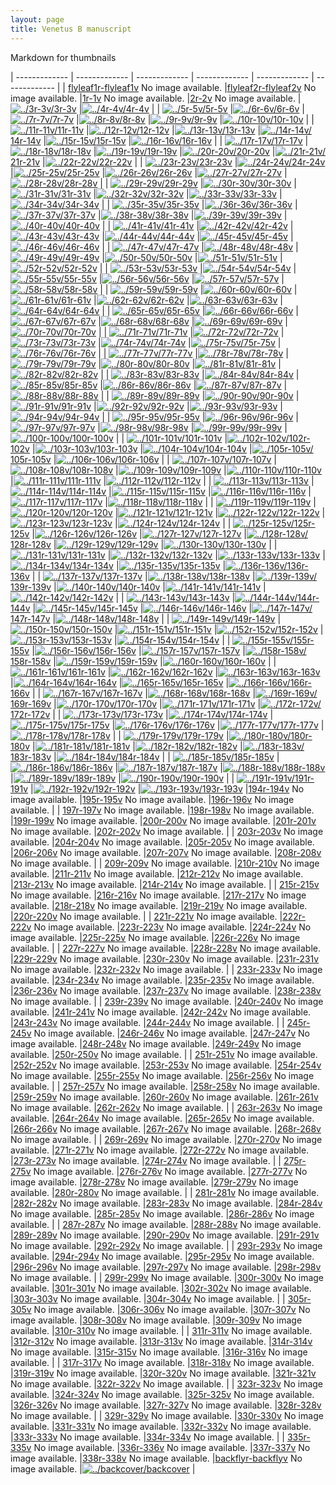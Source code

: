 ```yaml
---
layout: page
title: Venetus B manuscript
---
```


Markdown for thumbnails

| ------------- | ------------- | ------------- | ------------- | ------------- | -------------  |
| [flyleaf1r-flyleaf1v](../flyleaf1r-flyleaf1v/) No image available. |[flyleaf2r-flyleaf2v](../flyleaf2r-flyleaf2v/) No image available. |[1r-1v](../1r-1v/) No image available. |[2r-2v](../2r-2v/) No image available. |[![../3r-3v/](http://www.homermultitext.org/iipsrv?IIIF=/project/homer/pyramidal/deepzoom/hmt/vbbifolio/v1/vb_2v_3r.tif/full/100,/0/default.jpg)3r-3v](../3r-3v/) |[![../4r-4v/](http://www.homermultitext.org/iipsrv?IIIF=/project/homer/pyramidal/deepzoom/hmt/vbbifolio/v1/vb_3v_4r.tif/full/100,/0/default.jpg)4r-4v](../4r-4v/) |
| [![../5r-5v/](http://www.homermultitext.org/iipsrv?IIIF=/project/homer/pyramidal/deepzoom/hmt/vbbifolio/v1/vb_4v_5r.tif/full/100,/0/default.jpg)5r-5v](../5r-5v/) |[![../6r-6v/](http://www.homermultitext.org/iipsrv?IIIF=/project/homer/pyramidal/deepzoom/hmt/vbbifolio/v1/vb_5v_6r.tif/full/100,/0/default.jpg)6r-6v](../6r-6v/) |[![../7r-7v/](http://www.homermultitext.org/iipsrv?IIIF=/project/homer/pyramidal/deepzoom/hmt/vbbifolio/v1/vb_6v_7r.tif/full/100,/0/default.jpg)7r-7v](../7r-7v/) |[![../8r-8v/](http://www.homermultitext.org/iipsrv?IIIF=/project/homer/pyramidal/deepzoom/hmt/vbbifolio/v1/vb_7v_8r.tif/full/100,/0/default.jpg)8r-8v](../8r-8v/) |[![../9r-9v/](http://www.homermultitext.org/iipsrv?IIIF=/project/homer/pyramidal/deepzoom/hmt/vbbifolio/v1/vb_8v_9r.tif/full/100,/0/default.jpg)9r-9v](../9r-9v/) |[![../10r-10v/](http://www.homermultitext.org/iipsrv?IIIF=/project/homer/pyramidal/deepzoom/hmt/vbbifolio/v1/vb_9v_10r.tif/full/100,/0/default.jpg)10r-10v](../10r-10v/) |
| [![../11r-11v/](http://www.homermultitext.org/iipsrv?IIIF=/project/homer/pyramidal/deepzoom/hmt/vbbifolio/v1/vb_10v_11r.tif/full/100,/0/default.jpg)11r-11v](../11r-11v/) |[![../12r-12v/](http://www.homermultitext.org/iipsrv?IIIF=/project/homer/pyramidal/deepzoom/hmt/vbbifolio/v1/vb_11v_12r.tif/full/100,/0/default.jpg)12r-12v](../12r-12v/) |[![../13r-13v/](http://www.homermultitext.org/iipsrv?IIIF=/project/homer/pyramidal/deepzoom/hmt/vbbifolio/v1/vb_12v_13r.tif/full/100,/0/default.jpg)13r-13v](../13r-13v/) |[![../14r-14v/](http://www.homermultitext.org/iipsrv?IIIF=/project/homer/pyramidal/deepzoom/hmt/vbbifolio/v1/vb_13v_14r.tif/full/100,/0/default.jpg)14r-14v](../14r-14v/) |[![../15r-15v/](http://www.homermultitext.org/iipsrv?IIIF=/project/homer/pyramidal/deepzoom/hmt/vbbifolio/v1/vb_14v_15r.tif/full/100,/0/default.jpg)15r-15v](../15r-15v/) |[![../16r-16v/](http://www.homermultitext.org/iipsrv?IIIF=/project/homer/pyramidal/deepzoom/hmt/vbbifolio/v1/vb_15v_16r.tif/full/100,/0/default.jpg)16r-16v](../16r-16v/) |
| [![../17r-17v/](http://www.homermultitext.org/iipsrv?IIIF=/project/homer/pyramidal/deepzoom/hmt/vbbifolio/v1/vb_16v_17r.tif/full/100,/0/default.jpg)17r-17v](../17r-17v/) |[![../18r-18v/](http://www.homermultitext.org/iipsrv?IIIF=/project/homer/pyramidal/deepzoom/hmt/vbbifolio/v1/vb_17v_18r.tif/full/100,/0/default.jpg)18r-18v](../18r-18v/) |[![../19r-19v/](http://www.homermultitext.org/iipsrv?IIIF=/project/homer/pyramidal/deepzoom/hmt/vbbifolio/v1/vb_18v_19r.tif/full/100,/0/default.jpg)19r-19v](../19r-19v/) |[![../20r-20v/](http://www.homermultitext.org/iipsrv?IIIF=/project/homer/pyramidal/deepzoom/hmt/vbbifolio/v1/vb_19v_20r.tif/full/100,/0/default.jpg)20r-20v](../20r-20v/) |[![../21r-21v/](http://www.homermultitext.org/iipsrv?IIIF=/project/homer/pyramidal/deepzoom/hmt/vbbifolio/v1/vb_20v_21r.tif/full/100,/0/default.jpg)21r-21v](../21r-21v/) |[![../22r-22v/](http://www.homermultitext.org/iipsrv?IIIF=/project/homer/pyramidal/deepzoom/hmt/vbbifolio/v1/vb_21v_22r.tif/full/100,/0/default.jpg)22r-22v](../22r-22v/) |
| [![../23r-23v/](http://www.homermultitext.org/iipsrv?IIIF=/project/homer/pyramidal/deepzoom/hmt/vbbifolio/v1/vb_22v_23r.tif/full/100,/0/default.jpg)23r-23v](../23r-23v/) |[![../24r-24v/](http://www.homermultitext.org/iipsrv?IIIF=/project/homer/pyramidal/deepzoom/hmt/vbbifolio/v1/vb_23v_24r.tif/full/100,/0/default.jpg)24r-24v](../24r-24v/) |[![../25r-25v/](http://www.homermultitext.org/iipsrv?IIIF=/project/homer/pyramidal/deepzoom/hmt/vbbifolio/v1/vb_24v_25r.tif/full/100,/0/default.jpg)25r-25v](../25r-25v/) |[![../26r-26v/](http://www.homermultitext.org/iipsrv?IIIF=/project/homer/pyramidal/deepzoom/hmt/vbbifolio/v1/vb_25v_26r.tif/full/100,/0/default.jpg)26r-26v](../26r-26v/) |[![../27r-27v/](http://www.homermultitext.org/iipsrv?IIIF=/project/homer/pyramidal/deepzoom/hmt/vbbifolio/v1/vb_26v_27r.tif/full/100,/0/default.jpg)27r-27v](../27r-27v/) |[![../28r-28v/](http://www.homermultitext.org/iipsrv?IIIF=/project/homer/pyramidal/deepzoom/hmt/vbbifolio/v1/vb_27v_28r.tif/full/100,/0/default.jpg)28r-28v](../28r-28v/) |
| [![../29r-29v/](http://www.homermultitext.org/iipsrv?IIIF=/project/homer/pyramidal/deepzoom/hmt/vbbifolio/v1/vb_28v_29r.tif/full/100,/0/default.jpg)29r-29v](../29r-29v/) |[![../30r-30v/](http://www.homermultitext.org/iipsrv?IIIF=/project/homer/pyramidal/deepzoom/hmt/vbbifolio/v1/vb_29v_30r.tif/full/100,/0/default.jpg)30r-30v](../30r-30v/) |[![../31r-31v/](http://www.homermultitext.org/iipsrv?IIIF=/project/homer/pyramidal/deepzoom/hmt/vbbifolio/v1/vb_30v_31r.tif/full/100,/0/default.jpg)31r-31v](../31r-31v/) |[![../32r-32v/](http://www.homermultitext.org/iipsrv?IIIF=/project/homer/pyramidal/deepzoom/hmt/vbbifolio/v1/vb_31v_32r.tif/full/100,/0/default.jpg)32r-32v](../32r-32v/) |[![../33r-33v/](http://www.homermultitext.org/iipsrv?IIIF=/project/homer/pyramidal/deepzoom/hmt/vbbifolio/v1/vb_32v_33r.tif/full/100,/0/default.jpg)33r-33v](../33r-33v/) |[![../34r-34v/](http://www.homermultitext.org/iipsrv?IIIF=/project/homer/pyramidal/deepzoom/hmt/vbbifolio/v1/vb_33v_34r.tif/full/100,/0/default.jpg)34r-34v](../34r-34v/) |
| [![../35r-35v/](http://www.homermultitext.org/iipsrv?IIIF=/project/homer/pyramidal/deepzoom/hmt/vbbifolio/v1/vb_34v_35r.tif/full/100,/0/default.jpg)35r-35v](../35r-35v/) |[![../36r-36v/](http://www.homermultitext.org/iipsrv?IIIF=/project/homer/pyramidal/deepzoom/hmt/vbbifolio/v1/vb_35v_36r.tif/full/100,/0/default.jpg)36r-36v](../36r-36v/) |[![../37r-37v/](http://www.homermultitext.org/iipsrv?IIIF=/project/homer/pyramidal/deepzoom/hmt/vbbifolio/v1/vb_36v_37r.tif/full/100,/0/default.jpg)37r-37v](../37r-37v/) |[![../38r-38v/](http://www.homermultitext.org/iipsrv?IIIF=/project/homer/pyramidal/deepzoom/hmt/vbbifolio/v1/vb_37v_38r.tif/full/100,/0/default.jpg)38r-38v](../38r-38v/) |[![../39r-39v/](http://www.homermultitext.org/iipsrv?IIIF=/project/homer/pyramidal/deepzoom/hmt/vbbifolio/v1/vb_38v_39r.tif/full/100,/0/default.jpg)39r-39v](../39r-39v/) |[![../40r-40v/](http://www.homermultitext.org/iipsrv?IIIF=/project/homer/pyramidal/deepzoom/hmt/vbbifolio/v1/vb_39v_40r.tif/full/100,/0/default.jpg)40r-40v](../40r-40v/) |
| [![../41r-41v/](http://www.homermultitext.org/iipsrv?IIIF=/project/homer/pyramidal/deepzoom/hmt/vbbifolio/v1/vb_40v_41r.tif/full/100,/0/default.jpg)41r-41v](../41r-41v/) |[![../42r-42v/](http://www.homermultitext.org/iipsrv?IIIF=/project/homer/pyramidal/deepzoom/hmt/vbbifolio/v1/vb_41v_42r.tif/full/100,/0/default.jpg)42r-42v](../42r-42v/) |[![../43r-43v/](http://www.homermultitext.org/iipsrv?IIIF=/project/homer/pyramidal/deepzoom/hmt/vbbifolio/v1/vb_42v_43r.tif/full/100,/0/default.jpg)43r-43v](../43r-43v/) |[![../44r-44v/](http://www.homermultitext.org/iipsrv?IIIF=/project/homer/pyramidal/deepzoom/hmt/vbbifolio/v1/vb_43v_44r.tif/full/100,/0/default.jpg)44r-44v](../44r-44v/) |[![../45r-45v/](http://www.homermultitext.org/iipsrv?IIIF=/project/homer/pyramidal/deepzoom/hmt/vbbifolio/v1/vb_44v_45r.tif/full/100,/0/default.jpg)45r-45v](../45r-45v/) |[![../46r-46v/](http://www.homermultitext.org/iipsrv?IIIF=/project/homer/pyramidal/deepzoom/hmt/vbbifolio/v1/vb_45v_46r.tif/full/100,/0/default.jpg)46r-46v](../46r-46v/) |
| [![../47r-47v/](http://www.homermultitext.org/iipsrv?IIIF=/project/homer/pyramidal/deepzoom/hmt/vbbifolio/v1/vb_46v_47r.tif/full/100,/0/default.jpg)47r-47v](../47r-47v/) |[![../48r-48v/](http://www.homermultitext.org/iipsrv?IIIF=/project/homer/pyramidal/deepzoom/hmt/vbbifolio/v1/vb_47v_48r.tif/full/100,/0/default.jpg)48r-48v](../48r-48v/) |[![../49r-49v/](http://www.homermultitext.org/iipsrv?IIIF=/project/homer/pyramidal/deepzoom/hmt/vbbifolio/v1/vb_48v_49r.tif/full/100,/0/default.jpg)49r-49v](../49r-49v/) |[![../50r-50v/](http://www.homermultitext.org/iipsrv?IIIF=/project/homer/pyramidal/deepzoom/hmt/vbbifolio/v1/vb_49v_50r.tif/full/100,/0/default.jpg)50r-50v](../50r-50v/) |[![../51r-51v/](http://www.homermultitext.org/iipsrv?IIIF=/project/homer/pyramidal/deepzoom/hmt/vbbifolio/v1/vb_50v_51r.tif/full/100,/0/default.jpg)51r-51v](../51r-51v/) |[![../52r-52v/](http://www.homermultitext.org/iipsrv?IIIF=/project/homer/pyramidal/deepzoom/hmt/vbbifolio/v1/vb_51v_52r.tif/full/100,/0/default.jpg)52r-52v](../52r-52v/) |
| [![../53r-53v/](http://www.homermultitext.org/iipsrv?IIIF=/project/homer/pyramidal/deepzoom/hmt/vbbifolio/v1/vb_52v_53r.tif/full/100,/0/default.jpg)53r-53v](../53r-53v/) |[![../54r-54v/](http://www.homermultitext.org/iipsrv?IIIF=/project/homer/pyramidal/deepzoom/hmt/vbbifolio/v1/vb_53v_54r.tif/full/100,/0/default.jpg)54r-54v](../54r-54v/) |[![../55r-55v/](http://www.homermultitext.org/iipsrv?IIIF=/project/homer/pyramidal/deepzoom/hmt/vbbifolio/v1/vb_54v_55r.tif/full/100,/0/default.jpg)55r-55v](../55r-55v/) |[![../56r-56v/](http://www.homermultitext.org/iipsrv?IIIF=/project/homer/pyramidal/deepzoom/hmt/vbbifolio/v1/vb_55v_56r.tif/full/100,/0/default.jpg)56r-56v](../56r-56v/) |[![../57r-57v/](http://www.homermultitext.org/iipsrv?IIIF=/project/homer/pyramidal/deepzoom/hmt/vbbifolio/v1/vb_56v_57r.tif/full/100,/0/default.jpg)57r-57v](../57r-57v/) |[![../58r-58v/](http://www.homermultitext.org/iipsrv?IIIF=/project/homer/pyramidal/deepzoom/hmt/vbbifolio/v1/vb_57v_58r.tif/full/100,/0/default.jpg)58r-58v](../58r-58v/) |
| [![../59r-59v/](http://www.homermultitext.org/iipsrv?IIIF=/project/homer/pyramidal/deepzoom/hmt/vbbifolio/v1/vb_58v_59r.tif/full/100,/0/default.jpg)59r-59v](../59r-59v/) |[![../60r-60v/](http://www.homermultitext.org/iipsrv?IIIF=/project/homer/pyramidal/deepzoom/hmt/vbbifolio/v1/vb_59v_60r.tif/full/100,/0/default.jpg)60r-60v](../60r-60v/) |[![../61r-61v/](http://www.homermultitext.org/iipsrv?IIIF=/project/homer/pyramidal/deepzoom/hmt/vbbifolio/v1/vb_60v_61r.tif/full/100,/0/default.jpg)61r-61v](../61r-61v/) |[![../62r-62v/](http://www.homermultitext.org/iipsrv?IIIF=/project/homer/pyramidal/deepzoom/hmt/vbbifolio/v1/vb_61v_62r.tif/full/100,/0/default.jpg)62r-62v](../62r-62v/) |[![../63r-63v/](http://www.homermultitext.org/iipsrv?IIIF=/project/homer/pyramidal/deepzoom/hmt/vbbifolio/v1/vb_62v_63r.tif/full/100,/0/default.jpg)63r-63v](../63r-63v/) |[![../64r-64v/](http://www.homermultitext.org/iipsrv?IIIF=/project/homer/pyramidal/deepzoom/hmt/vbbifolio/v1/vb_63v_64r.tif/full/100,/0/default.jpg)64r-64v](../64r-64v/) |
| [![../65r-65v/](http://www.homermultitext.org/iipsrv?IIIF=/project/homer/pyramidal/deepzoom/hmt/vbbifolio/v1/vb_64v_65r.tif/full/100,/0/default.jpg)65r-65v](../65r-65v/) |[![../66r-66v/](http://www.homermultitext.org/iipsrv?IIIF=/project/homer/pyramidal/deepzoom/hmt/vbbifolio/v1/vb_65v_66r.tif/full/100,/0/default.jpg)66r-66v](../66r-66v/) |[![../67r-67v/](http://www.homermultitext.org/iipsrv?IIIF=/project/homer/pyramidal/deepzoom/hmt/vbbifolio/v1/vb_66v_67r.tif/full/100,/0/default.jpg)67r-67v](../67r-67v/) |[![../68r-68v/](http://www.homermultitext.org/iipsrv?IIIF=/project/homer/pyramidal/deepzoom/hmt/vbbifolio/v1/vb_67v_68r.tif/full/100,/0/default.jpg)68r-68v](../68r-68v/) |[![../69r-69v/](http://www.homermultitext.org/iipsrv?IIIF=/project/homer/pyramidal/deepzoom/hmt/vbbifolio/v1/vb_68v_69r.tif/full/100,/0/default.jpg)69r-69v](../69r-69v/) |[![../70r-70v/](http://www.homermultitext.org/iipsrv?IIIF=/project/homer/pyramidal/deepzoom/hmt/vbbifolio/v1/vb_69v_70r.tif/full/100,/0/default.jpg)70r-70v](../70r-70v/) |
| [![../71r-71v/](http://www.homermultitext.org/iipsrv?IIIF=/project/homer/pyramidal/deepzoom/hmt/vbbifolio/v1/vb_70v_71r.tif/full/100,/0/default.jpg)71r-71v](../71r-71v/) |[![../72r-72v/](http://www.homermultitext.org/iipsrv?IIIF=/project/homer/pyramidal/deepzoom/hmt/vbbifolio/v1/vb_71v_72r.tif/full/100,/0/default.jpg)72r-72v](../72r-72v/) |[![../73r-73v/](http://www.homermultitext.org/iipsrv?IIIF=/project/homer/pyramidal/deepzoom/hmt/vbbifolio/v1/vb_72v_73r.tif/full/100,/0/default.jpg)73r-73v](../73r-73v/) |[![../74r-74v/](http://www.homermultitext.org/iipsrv?IIIF=/project/homer/pyramidal/deepzoom/hmt/vbbifolio/v1/vb_73v_74r.tif/full/100,/0/default.jpg)74r-74v](../74r-74v/) |[![../75r-75v/](http://www.homermultitext.org/iipsrv?IIIF=/project/homer/pyramidal/deepzoom/hmt/vbbifolio/v1/vb_74v_75r.tif/full/100,/0/default.jpg)75r-75v](../75r-75v/) |[![../76r-76v/](http://www.homermultitext.org/iipsrv?IIIF=/project/homer/pyramidal/deepzoom/hmt/vbbifolio/v1/vb_75v_76r.tif/full/100,/0/default.jpg)76r-76v](../76r-76v/) |
| [![../77r-77v/](http://www.homermultitext.org/iipsrv?IIIF=/project/homer/pyramidal/deepzoom/hmt/vbbifolio/v1/vb_76v_77r.tif/full/100,/0/default.jpg)77r-77v](../77r-77v/) |[![../78r-78v/](http://www.homermultitext.org/iipsrv?IIIF=/project/homer/pyramidal/deepzoom/hmt/vbbifolio/v1/vb_77v_78r.tif/full/100,/0/default.jpg)78r-78v](../78r-78v/) |[![../79r-79v/](http://www.homermultitext.org/iipsrv?IIIF=/project/homer/pyramidal/deepzoom/hmt/vbbifolio/v1/vb_78v_79r.tif/full/100,/0/default.jpg)79r-79v](../79r-79v/) |[![../80r-80v/](http://www.homermultitext.org/iipsrv?IIIF=/project/homer/pyramidal/deepzoom/hmt/vbbifolio/v1/vb_79v_80r.tif/full/100,/0/default.jpg)80r-80v](../80r-80v/) |[![../81r-81v/](http://www.homermultitext.org/iipsrv?IIIF=/project/homer/pyramidal/deepzoom/hmt/vbbifolio/v1/vb_80v_81r.tif/full/100,/0/default.jpg)81r-81v](../81r-81v/) |[![../82r-82v/](http://www.homermultitext.org/iipsrv?IIIF=/project/homer/pyramidal/deepzoom/hmt/vbbifolio/v1/vb_81v_82r.tif/full/100,/0/default.jpg)82r-82v](../82r-82v/) |
| [![../83r-83v/](http://www.homermultitext.org/iipsrv?IIIF=/project/homer/pyramidal/deepzoom/hmt/vbbifolio/v1/vb_82v_83r.tif/full/100,/0/default.jpg)83r-83v](../83r-83v/) |[![../84r-84v/](http://www.homermultitext.org/iipsrv?IIIF=/project/homer/pyramidal/deepzoom/hmt/vbbifolio/v1/vb_83v_84r.tif/full/100,/0/default.jpg)84r-84v](../84r-84v/) |[![../85r-85v/](http://www.homermultitext.org/iipsrv?IIIF=/project/homer/pyramidal/deepzoom/hmt/vbbifolio/v1/vb_84v_85r.tif/full/100,/0/default.jpg)85r-85v](../85r-85v/) |[![../86r-86v/](http://www.homermultitext.org/iipsrv?IIIF=/project/homer/pyramidal/deepzoom/hmt/vbbifolio/v1/vb_85v_86r.tif/full/100,/0/default.jpg)86r-86v](../86r-86v/) |[![../87r-87v/](http://www.homermultitext.org/iipsrv?IIIF=/project/homer/pyramidal/deepzoom/hmt/vbbifolio/v1/vb_86v_87r.tif/full/100,/0/default.jpg)87r-87v](../87r-87v/) |[![../88r-88v/](http://www.homermultitext.org/iipsrv?IIIF=/project/homer/pyramidal/deepzoom/hmt/vbbifolio/v1/vb_87v_88r.tif/full/100,/0/default.jpg)88r-88v](../88r-88v/) |
| [![../89r-89v/](http://www.homermultitext.org/iipsrv?IIIF=/project/homer/pyramidal/deepzoom/hmt/vbbifolio/v1/vb_88v_89r.tif/full/100,/0/default.jpg)89r-89v](../89r-89v/) |[![../90r-90v/](http://www.homermultitext.org/iipsrv?IIIF=/project/homer/pyramidal/deepzoom/hmt/vbbifolio/v1/vb_89v_90r.tif/full/100,/0/default.jpg)90r-90v](../90r-90v/) |[![../91r-91v/](http://www.homermultitext.org/iipsrv?IIIF=/project/homer/pyramidal/deepzoom/hmt/vbbifolio/v1/vb_90v_91r.tif/full/100,/0/default.jpg)91r-91v](../91r-91v/) |[![../92r-92v/](http://www.homermultitext.org/iipsrv?IIIF=/project/homer/pyramidal/deepzoom/hmt/vbbifolio/v1/vb_91v_92r.tif/full/100,/0/default.jpg)92r-92v](../92r-92v/) |[![../93r-93v/](http://www.homermultitext.org/iipsrv?IIIF=/project/homer/pyramidal/deepzoom/hmt/vbbifolio/v1/vb_92v_93r.tif/full/100,/0/default.jpg)93r-93v](../93r-93v/) |[![../94r-94v/](http://www.homermultitext.org/iipsrv?IIIF=/project/homer/pyramidal/deepzoom/hmt/vbbifolio/v1/vb_93v_94r.tif/full/100,/0/default.jpg)94r-94v](../94r-94v/) |
| [![../95r-95v/](http://www.homermultitext.org/iipsrv?IIIF=/project/homer/pyramidal/deepzoom/hmt/vbbifolio/v1/vb_94v_95r.tif/full/100,/0/default.jpg)95r-95v](../95r-95v/) |[![../96r-96v/](http://www.homermultitext.org/iipsrv?IIIF=/project/homer/pyramidal/deepzoom/hmt/vbbifolio/v1/vb_95v_96r.tif/full/100,/0/default.jpg)96r-96v](../96r-96v/) |[![../97r-97v/](http://www.homermultitext.org/iipsrv?IIIF=/project/homer/pyramidal/deepzoom/hmt/vbbifolio/v1/vb_96v_97r.tif/full/100,/0/default.jpg)97r-97v](../97r-97v/) |[![../98r-98v/](http://www.homermultitext.org/iipsrv?IIIF=/project/homer/pyramidal/deepzoom/hmt/vbbifolio/v1/vb_97v_98r.tif/full/100,/0/default.jpg)98r-98v](../98r-98v/) |[![../99r-99v/](http://www.homermultitext.org/iipsrv?IIIF=/project/homer/pyramidal/deepzoom/hmt/vbbifolio/v1/vb_98v_99r.tif/full/100,/0/default.jpg)99r-99v](../99r-99v/) |[![../100r-100v/](http://www.homermultitext.org/iipsrv?IIIF=/project/homer/pyramidal/deepzoom/hmt/vbbifolio/v1/vb_99v_100r.tif/full/100,/0/default.jpg)100r-100v](../100r-100v/) |
| [![../101r-101v/](http://www.homermultitext.org/iipsrv?IIIF=/project/homer/pyramidal/deepzoom/hmt/vbbifolio/v1/vb_100v_101r.tif/full/100,/0/default.jpg)101r-101v](../101r-101v/) |[![../102r-102v/](http://www.homermultitext.org/iipsrv?IIIF=/project/homer/pyramidal/deepzoom/hmt/vbbifolio/v1/vb_101v_102r.tif/full/100,/0/default.jpg)102r-102v](../102r-102v/) |[![../103r-103v/](http://www.homermultitext.org/iipsrv?IIIF=/project/homer/pyramidal/deepzoom/hmt/vbbifolio/v1/vb_102v_103r.tif/full/100,/0/default.jpg)103r-103v](../103r-103v/) |[![../104r-104v/](http://www.homermultitext.org/iipsrv?IIIF=/project/homer/pyramidal/deepzoom/hmt/vbbifolio/v1/vb_103v_104r.tif/full/100,/0/default.jpg)104r-104v](../104r-104v/) |[![../105r-105v/](http://www.homermultitext.org/iipsrv?IIIF=/project/homer/pyramidal/deepzoom/hmt/vbbifolio/v1/vb_104v_105r.tif/full/100,/0/default.jpg)105r-105v](../105r-105v/) |[![../106r-106v/](http://www.homermultitext.org/iipsrv?IIIF=/project/homer/pyramidal/deepzoom/hmt/vbbifolio/v1/vb_105v_106r.tif/full/100,/0/default.jpg)106r-106v](../106r-106v/) |
| [![../107r-107v/](http://www.homermultitext.org/iipsrv?IIIF=/project/homer/pyramidal/deepzoom/hmt/vbbifolio/v1/vb_106v_107r.tif/full/100,/0/default.jpg)107r-107v](../107r-107v/) |[![../108r-108v/](http://www.homermultitext.org/iipsrv?IIIF=/project/homer/pyramidal/deepzoom/hmt/vbbifolio/v1/vb_107v_108r.tif/full/100,/0/default.jpg)108r-108v](../108r-108v/) |[![../109r-109v/](http://www.homermultitext.org/iipsrv?IIIF=/project/homer/pyramidal/deepzoom/hmt/vbbifolio/v1/vb_108v_109r.tif/full/100,/0/default.jpg)109r-109v](../109r-109v/) |[![../110r-110v/](http://www.homermultitext.org/iipsrv?IIIF=/project/homer/pyramidal/deepzoom/hmt/vbbifolio/v1/vb_109v_110r.tif/full/100,/0/default.jpg)110r-110v](../110r-110v/) |[![../111r-111v/](http://www.homermultitext.org/iipsrv?IIIF=/project/homer/pyramidal/deepzoom/hmt/vbbifolio/v1/vb_110v_111r.tif/full/100,/0/default.jpg)111r-111v](../111r-111v/) |[![../112r-112v/](http://www.homermultitext.org/iipsrv?IIIF=/project/homer/pyramidal/deepzoom/hmt/vbbifolio/v1/vb_111v_112r.tif/full/100,/0/default.jpg)112r-112v](../112r-112v/) |
| [![../113r-113v/](http://www.homermultitext.org/iipsrv?IIIF=/project/homer/pyramidal/deepzoom/hmt/vbbifolio/v1/vb_112v_113r.tif/full/100,/0/default.jpg)113r-113v](../113r-113v/) |[![../114r-114v/](http://www.homermultitext.org/iipsrv?IIIF=/project/homer/pyramidal/deepzoom/hmt/vbbifolio/v1/vb_113v_114r.tif/full/100,/0/default.jpg)114r-114v](../114r-114v/) |[![../115r-115v/](http://www.homermultitext.org/iipsrv?IIIF=/project/homer/pyramidal/deepzoom/hmt/vbbifolio/v1/vb_114v_115r.tif/full/100,/0/default.jpg)115r-115v](../115r-115v/) |[![../116r-116v/](http://www.homermultitext.org/iipsrv?IIIF=/project/homer/pyramidal/deepzoom/hmt/vbbifolio/v1/vb_115v_116r.tif/full/100,/0/default.jpg)116r-116v](../116r-116v/) |[![../117r-117v/](http://www.homermultitext.org/iipsrv?IIIF=/project/homer/pyramidal/deepzoom/hmt/vbbifolio/v1/vb_116v_117r.tif/full/100,/0/default.jpg)117r-117v](../117r-117v/) |[![../118r-118v/](http://www.homermultitext.org/iipsrv?IIIF=/project/homer/pyramidal/deepzoom/hmt/vbbifolio/v1/vb_117v_118r.tif/full/100,/0/default.jpg)118r-118v](../118r-118v/) |
| [![../119r-119v/](http://www.homermultitext.org/iipsrv?IIIF=/project/homer/pyramidal/deepzoom/hmt/vbbifolio/v1/vb_118v_119r.tif/full/100,/0/default.jpg)119r-119v](../119r-119v/) |[![../120r-120v/](http://www.homermultitext.org/iipsrv?IIIF=/project/homer/pyramidal/deepzoom/hmt/vbbifolio/v1/vb_119v_120r.tif/full/100,/0/default.jpg)120r-120v](../120r-120v/) |[![../121r-121v/](http://www.homermultitext.org/iipsrv?IIIF=/project/homer/pyramidal/deepzoom/hmt/vbbifolio/v1/vb_120v_121r.tif/full/100,/0/default.jpg)121r-121v](../121r-121v/) |[![../122r-122v/](http://www.homermultitext.org/iipsrv?IIIF=/project/homer/pyramidal/deepzoom/hmt/vbbifolio/v1/vb_121v_122r.tif/full/100,/0/default.jpg)122r-122v](../122r-122v/) |[![../123r-123v/](http://www.homermultitext.org/iipsrv?IIIF=/project/homer/pyramidal/deepzoom/hmt/vbbifolio/v1/vb_122v_123r.tif/full/100,/0/default.jpg)123r-123v](../123r-123v/) |[![../124r-124v/](http://www.homermultitext.org/iipsrv?IIIF=/project/homer/pyramidal/deepzoom/hmt/vbbifolio/v1/vb_123v_124r.tif/full/100,/0/default.jpg)124r-124v](../124r-124v/) |
| [![../125r-125v/](http://www.homermultitext.org/iipsrv?IIIF=/project/homer/pyramidal/deepzoom/hmt/vbbifolio/v1/vb_124v_125r.tif/full/100,/0/default.jpg)125r-125v](../125r-125v/) |[![../126r-126v/](http://www.homermultitext.org/iipsrv?IIIF=/project/homer/pyramidal/deepzoom/hmt/vbbifolio/v1/vb_125v_126r.tif/full/100,/0/default.jpg)126r-126v](../126r-126v/) |[![../127r-127v/](http://www.homermultitext.org/iipsrv?IIIF=/project/homer/pyramidal/deepzoom/hmt/vbbifolio/v1/vb_126v_127r.tif/full/100,/0/default.jpg)127r-127v](../127r-127v/) |[![../128r-128v/](http://www.homermultitext.org/iipsrv?IIIF=/project/homer/pyramidal/deepzoom/hmt/vbbifolio/v1/vb_127v_128r.tif/full/100,/0/default.jpg)128r-128v](../128r-128v/) |[![../129r-129v/](http://www.homermultitext.org/iipsrv?IIIF=/project/homer/pyramidal/deepzoom/hmt/vbbifolio/v1/vb_128v_129r.tif/full/100,/0/default.jpg)129r-129v](../129r-129v/) |[![../130r-130v/](http://www.homermultitext.org/iipsrv?IIIF=/project/homer/pyramidal/deepzoom/hmt/vbbifolio/v1/vb_129v_130r.tif/full/100,/0/default.jpg)130r-130v](../130r-130v/) |
| [![../131r-131v/](http://www.homermultitext.org/iipsrv?IIIF=/project/homer/pyramidal/deepzoom/hmt/vbbifolio/v1/vb_130v_131r.tif/full/100,/0/default.jpg)131r-131v](../131r-131v/) |[![../132r-132v/](http://www.homermultitext.org/iipsrv?IIIF=/project/homer/pyramidal/deepzoom/hmt/vbbifolio/v1/vb_131v_132r.tif/full/100,/0/default.jpg)132r-132v](../132r-132v/) |[![../133r-133v/](http://www.homermultitext.org/iipsrv?IIIF=/project/homer/pyramidal/deepzoom/hmt/vbbifolio/v1/vb_132v_133r.tif/full/100,/0/default.jpg)133r-133v](../133r-133v/) |[![../134r-134v/](http://www.homermultitext.org/iipsrv?IIIF=/project/homer/pyramidal/deepzoom/hmt/vbbifolio/v1/vb_133v_134r.tif/full/100,/0/default.jpg)134r-134v](../134r-134v/) |[![../135r-135v/](http://www.homermultitext.org/iipsrv?IIIF=/project/homer/pyramidal/deepzoom/hmt/vbbifolio/v1/vb_134v_135r.tif/full/100,/0/default.jpg)135r-135v](../135r-135v/) |[![../136r-136v/](http://www.homermultitext.org/iipsrv?IIIF=/project/homer/pyramidal/deepzoom/hmt/vbbifolio/v1/vb_135v_136r.tif/full/100,/0/default.jpg)136r-136v](../136r-136v/) |
| [![../137r-137v/](http://www.homermultitext.org/iipsrv?IIIF=/project/homer/pyramidal/deepzoom/hmt/vbbifolio/v1/vb_136v_137r.tif/full/100,/0/default.jpg)137r-137v](../137r-137v/) |[![../138r-138v/](http://www.homermultitext.org/iipsrv?IIIF=/project/homer/pyramidal/deepzoom/hmt/vbbifolio/v1/vb_137v_138r.tif/full/100,/0/default.jpg)138r-138v](../138r-138v/) |[![../139r-139v/](http://www.homermultitext.org/iipsrv?IIIF=/project/homer/pyramidal/deepzoom/hmt/vbbifolio/v1/vb_138v_139r.tif/full/100,/0/default.jpg)139r-139v](../139r-139v/) |[![../140r-140v/](http://www.homermultitext.org/iipsrv?IIIF=/project/homer/pyramidal/deepzoom/hmt/vbbifolio/v1/vb_139v_140r.tif/full/100,/0/default.jpg)140r-140v](../140r-140v/) |[![../141r-141v/](http://www.homermultitext.org/iipsrv?IIIF=/project/homer/pyramidal/deepzoom/hmt/vbbifolio/v1/vb_140v_141r.tif/full/100,/0/default.jpg)141r-141v](../141r-141v/) |[![../142r-142v/](http://www.homermultitext.org/iipsrv?IIIF=/project/homer/pyramidal/deepzoom/hmt/vbbifolio/v1/vb_141v_142r.tif/full/100,/0/default.jpg)142r-142v](../142r-142v/) |
| [![../143r-143v/](http://www.homermultitext.org/iipsrv?IIIF=/project/homer/pyramidal/deepzoom/hmt/vbbifolio/v1/vb_142v_143r.tif/full/100,/0/default.jpg)143r-143v](../143r-143v/) |[![../144r-144v/](http://www.homermultitext.org/iipsrv?IIIF=/project/homer/pyramidal/deepzoom/hmt/vbbifolio/v1/vb_143v_144r.tif/full/100,/0/default.jpg)144r-144v](../144r-144v/) |[![../145r-145v/](http://www.homermultitext.org/iipsrv?IIIF=/project/homer/pyramidal/deepzoom/hmt/vbbifolio/v1/vb_144v_145r.tif/full/100,/0/default.jpg)145r-145v](../145r-145v/) |[![../146r-146v/](http://www.homermultitext.org/iipsrv?IIIF=/project/homer/pyramidal/deepzoom/hmt/vbbifolio/v1/vb_145v_146r.tif/full/100,/0/default.jpg)146r-146v](../146r-146v/) |[![../147r-147v/](http://www.homermultitext.org/iipsrv?IIIF=/project/homer/pyramidal/deepzoom/hmt/vbbifolio/v1/vb_146v_147r.tif/full/100,/0/default.jpg)147r-147v](../147r-147v/) |[![../148r-148v/](http://www.homermultitext.org/iipsrv?IIIF=/project/homer/pyramidal/deepzoom/hmt/vbbifolio/v1/vb_147v_148r.tif/full/100,/0/default.jpg)148r-148v](../148r-148v/) |
| [![../149r-149v/](http://www.homermultitext.org/iipsrv?IIIF=/project/homer/pyramidal/deepzoom/hmt/vbbifolio/v1/vb_148v_149r.tif/full/100,/0/default.jpg)149r-149v](../149r-149v/) |[![../150r-150v/](http://www.homermultitext.org/iipsrv?IIIF=/project/homer/pyramidal/deepzoom/hmt/vbbifolio/v1/vb_149v_150r.tif/full/100,/0/default.jpg)150r-150v](../150r-150v/) |[![../151r-151v/](http://www.homermultitext.org/iipsrv?IIIF=/project/homer/pyramidal/deepzoom/hmt/vbbifolio/v1/vb_150v_151r.tif/full/100,/0/default.jpg)151r-151v](../151r-151v/) |[![../152r-152v/](http://www.homermultitext.org/iipsrv?IIIF=/project/homer/pyramidal/deepzoom/hmt/vbbifolio/v1/vb_151v_152r.tif/full/100,/0/default.jpg)152r-152v](../152r-152v/) |[![../153r-153v/](http://www.homermultitext.org/iipsrv?IIIF=/project/homer/pyramidal/deepzoom/hmt/vbbifolio/v1/vb_152v_153r.tif/full/100,/0/default.jpg)153r-153v](../153r-153v/) |[![../154r-154v/](http://www.homermultitext.org/iipsrv?IIIF=/project/homer/pyramidal/deepzoom/hmt/vbbifolio/v1/vb_153v_154r.tif/full/100,/0/default.jpg)154r-154v](../154r-154v/) |
| [![../155r-155v/](http://www.homermultitext.org/iipsrv?IIIF=/project/homer/pyramidal/deepzoom/hmt/vbbifolio/v1/vb_154v_155r.tif/full/100,/0/default.jpg)155r-155v](../155r-155v/) |[![../156r-156v/](http://www.homermultitext.org/iipsrv?IIIF=/project/homer/pyramidal/deepzoom/hmt/vbbifolio/v1/vb_155v_156r.tif/full/100,/0/default.jpg)156r-156v](../156r-156v/) |[![../157r-157v/](http://www.homermultitext.org/iipsrv?IIIF=/project/homer/pyramidal/deepzoom/hmt/vbbifolio/v1/vb_156v_157r.tif/full/100,/0/default.jpg)157r-157v](../157r-157v/) |[![../158r-158v/](http://www.homermultitext.org/iipsrv?IIIF=/project/homer/pyramidal/deepzoom/hmt/vbbifolio/v1/vb_157v_158r.tif/full/100,/0/default.jpg)158r-158v](../158r-158v/) |[![../159r-159v/](http://www.homermultitext.org/iipsrv?IIIF=/project/homer/pyramidal/deepzoom/hmt/vbbifolio/v1/vb_158v_159r.tif/full/100,/0/default.jpg)159r-159v](../159r-159v/) |[![../160r-160v/](http://www.homermultitext.org/iipsrv?IIIF=/project/homer/pyramidal/deepzoom/hmt/vbbifolio/v1/vb_159v_160r.tif/full/100,/0/default.jpg)160r-160v](../160r-160v/) |
| [![../161r-161v/](http://www.homermultitext.org/iipsrv?IIIF=/project/homer/pyramidal/deepzoom/hmt/vbbifolio/v1/vb_160v_161r.tif/full/100,/0/default.jpg)161r-161v](../161r-161v/) |[![../162r-162v/](http://www.homermultitext.org/iipsrv?IIIF=/project/homer/pyramidal/deepzoom/hmt/vbbifolio/v1/vb_161v_162r.tif/full/100,/0/default.jpg)162r-162v](../162r-162v/) |[![../163r-163v/](http://www.homermultitext.org/iipsrv?IIIF=/project/homer/pyramidal/deepzoom/hmt/vbbifolio/v1/vb_162v_163r.tif/full/100,/0/default.jpg)163r-163v](../163r-163v/) |[![../164r-164v/](http://www.homermultitext.org/iipsrv?IIIF=/project/homer/pyramidal/deepzoom/hmt/vbbifolio/v1/vb_163v_164r.tif/full/100,/0/default.jpg)164r-164v](../164r-164v/) |[![../165r-165v/](http://www.homermultitext.org/iipsrv?IIIF=/project/homer/pyramidal/deepzoom/hmt/vbbifolio/v1/vb_164v_165r.tif/full/100,/0/default.jpg)165r-165v](../165r-165v/) |[![../166r-166v/](http://www.homermultitext.org/iipsrv?IIIF=/project/homer/pyramidal/deepzoom/hmt/vbbifolio/v1/vb_165v_166r.tif/full/100,/0/default.jpg)166r-166v](../166r-166v/) |
| [![../167r-167v/](http://www.homermultitext.org/iipsrv?IIIF=/project/homer/pyramidal/deepzoom/hmt/vbbifolio/v1/vb_166v_167r.tif/full/100,/0/default.jpg)167r-167v](../167r-167v/) |[![../168r-168v/](http://www.homermultitext.org/iipsrv?IIIF=/project/homer/pyramidal/deepzoom/hmt/vbbifolio/v1/vb_167v_168r.tif/full/100,/0/default.jpg)168r-168v](../168r-168v/) |[![../169r-169v/](http://www.homermultitext.org/iipsrv?IIIF=/project/homer/pyramidal/deepzoom/hmt/vbbifolio/v1/vb_168v_169r.tif/full/100,/0/default.jpg)169r-169v](../169r-169v/) |[![../170r-170v/](http://www.homermultitext.org/iipsrv?IIIF=/project/homer/pyramidal/deepzoom/hmt/vbbifolio/v1/vb_169v_170r.tif/full/100,/0/default.jpg)170r-170v](../170r-170v/) |[![../171r-171v/](http://www.homermultitext.org/iipsrv?IIIF=/project/homer/pyramidal/deepzoom/hmt/vbbifolio/v1/vb_170v_171r.tif/full/100,/0/default.jpg)171r-171v](../171r-171v/) |[![../172r-172v/](http://www.homermultitext.org/iipsrv?IIIF=/project/homer/pyramidal/deepzoom/hmt/vbbifolio/v1/vb_171v_172r.tif/full/100,/0/default.jpg)172r-172v](../172r-172v/) |
| [![../173r-173v/](http://www.homermultitext.org/iipsrv?IIIF=/project/homer/pyramidal/deepzoom/hmt/vbbifolio/v1/vb_172v_173r.tif/full/100,/0/default.jpg)173r-173v](../173r-173v/) |[![../174r-174v/](http://www.homermultitext.org/iipsrv?IIIF=/project/homer/pyramidal/deepzoom/hmt/vbbifolio/v1/vb_173v_174r.tif/full/100,/0/default.jpg)174r-174v](../174r-174v/) |[![../175r-175v/](http://www.homermultitext.org/iipsrv?IIIF=/project/homer/pyramidal/deepzoom/hmt/vbbifolio/v1/vb_174v_175r.tif/full/100,/0/default.jpg)175r-175v](../175r-175v/) |[![../176r-176v/](http://www.homermultitext.org/iipsrv?IIIF=/project/homer/pyramidal/deepzoom/hmt/vbbifolio/v1/vb_175v_176r.tif/full/100,/0/default.jpg)176r-176v](../176r-176v/) |[![../177r-177v/](http://www.homermultitext.org/iipsrv?IIIF=/project/homer/pyramidal/deepzoom/hmt/vbbifolio/v1/vb_176v_177r.tif/full/100,/0/default.jpg)177r-177v](../177r-177v/) |[![../178r-178v/](http://www.homermultitext.org/iipsrv?IIIF=/project/homer/pyramidal/deepzoom/hmt/vbbifolio/v1/vb_177v_178r.tif/full/100,/0/default.jpg)178r-178v](../178r-178v/) |
| [![../179r-179v/](http://www.homermultitext.org/iipsrv?IIIF=/project/homer/pyramidal/deepzoom/hmt/vbbifolio/v1/vb_178v_179r.tif/full/100,/0/default.jpg)179r-179v](../179r-179v/) |[![../180r-180v/](http://www.homermultitext.org/iipsrv?IIIF=/project/homer/pyramidal/deepzoom/hmt/vbbifolio/v1/vb_179v_180r.tif/full/100,/0/default.jpg)180r-180v](../180r-180v/) |[![../181r-181v/](http://www.homermultitext.org/iipsrv?IIIF=/project/homer/pyramidal/deepzoom/hmt/vbbifolio/v1/vb_180v_181r.tif/full/100,/0/default.jpg)181r-181v](../181r-181v/) |[![../182r-182v/](http://www.homermultitext.org/iipsrv?IIIF=/project/homer/pyramidal/deepzoom/hmt/vbbifolio/v1/vb_181v_182r.tif/full/100,/0/default.jpg)182r-182v](../182r-182v/) |[![../183r-183v/](http://www.homermultitext.org/iipsrv?IIIF=/project/homer/pyramidal/deepzoom/hmt/vbbifolio/v1/vb_182v_183r.tif/full/100,/0/default.jpg)183r-183v](../183r-183v/) |[![../184r-184v/](http://www.homermultitext.org/iipsrv?IIIF=/project/homer/pyramidal/deepzoom/hmt/vbbifolio/v1/vb_183v_184r.tif/full/100,/0/default.jpg)184r-184v](../184r-184v/) |
| [![../185r-185v/](http://www.homermultitext.org/iipsrv?IIIF=/project/homer/pyramidal/deepzoom/hmt/vbbifolio/v1/vb_184v_185r.tif/full/100,/0/default.jpg)185r-185v](../185r-185v/) |[![../186r-186v/](http://www.homermultitext.org/iipsrv?IIIF=/project/homer/pyramidal/deepzoom/hmt/vbbifolio/v1/vb_185v_186r.tif/full/100,/0/default.jpg)186r-186v](../186r-186v/) |[![../187r-187v/](http://www.homermultitext.org/iipsrv?IIIF=/project/homer/pyramidal/deepzoom/hmt/vbbifolio/v1/vb_186v_187r.tif/full/100,/0/default.jpg)187r-187v](../187r-187v/) |[![../188r-188v/](http://www.homermultitext.org/iipsrv?IIIF=/project/homer/pyramidal/deepzoom/hmt/vbbifolio/v1/vb_187v_188r.tif/full/100,/0/default.jpg)188r-188v](../188r-188v/) |[![../189r-189v/](http://www.homermultitext.org/iipsrv?IIIF=/project/homer/pyramidal/deepzoom/hmt/vbbifolio/v1/vb_188v_189r.tif/full/100,/0/default.jpg)189r-189v](../189r-189v/) |[![../190r-190v/](http://www.homermultitext.org/iipsrv?IIIF=/project/homer/pyramidal/deepzoom/hmt/vbbifolio/v1/vb_189v_190r.tif/full/100,/0/default.jpg)190r-190v](../190r-190v/) |
| [![../191r-191v/](http://www.homermultitext.org/iipsrv?IIIF=/project/homer/pyramidal/deepzoom/hmt/vbbifolio/v1/vb_190v_191r.tif/full/100,/0/default.jpg)191r-191v](../191r-191v/) |[![../192r-192v/](http://www.homermultitext.org/iipsrv?IIIF=/project/homer/pyramidal/deepzoom/hmt/vbbifolio/v1/vb_191v_192r.tif/full/100,/0/default.jpg)192r-192v](../192r-192v/) |[![../193r-193v/](http://www.homermultitext.org/iipsrv?IIIF=/project/homer/pyramidal/deepzoom/hmt/vbbifolio/v1/vb_192v_193r.tif/full/100,/0/default.jpg)193r-193v](../193r-193v/) |[194r-194v](../194r-194v/) No image available. |[195r-195v](../195r-195v/) No image available. |[196r-196v](../196r-196v/) No image available. |
| [197r-197v](../197r-197v/) No image available. |[198r-198v](../198r-198v/) No image available. |[199r-199v](../199r-199v/) No image available. |[200r-200v](../200r-200v/) No image available. |[201r-201v](../201r-201v/) No image available. |[202r-202v](../202r-202v/) No image available. |
| [203r-203v](../203r-203v/) No image available. |[204r-204v](../204r-204v/) No image available. |[205r-205v](../205r-205v/) No image available. |[206r-206v](../206r-206v/) No image available. |[207r-207v](../207r-207v/) No image available. |[208r-208v](../208r-208v/) No image available. |
| [209r-209v](../209r-209v/) No image available. |[210r-210v](../210r-210v/) No image available. |[211r-211v](../211r-211v/) No image available. |[212r-212v](../212r-212v/) No image available. |[213r-213v](../213r-213v/) No image available. |[214r-214v](../214r-214v/) No image available. |
| [215r-215v](../215r-215v/) No image available. |[216r-216v](../216r-216v/) No image available. |[217r-217v](../217r-217v/) No image available. |[218r-218v](../218r-218v/) No image available. |[219r-219v](../219r-219v/) No image available. |[220r-220v](../220r-220v/) No image available. |
| [221r-221v](../221r-221v/) No image available. |[222r-222v](../222r-222v/) No image available. |[223r-223v](../223r-223v/) No image available. |[224r-224v](../224r-224v/) No image available. |[225r-225v](../225r-225v/) No image available. |[226r-226v](../226r-226v/) No image available. |
| [227r-227v](../227r-227v/) No image available. |[228r-228v](../228r-228v/) No image available. |[229r-229v](../229r-229v/) No image available. |[230r-230v](../230r-230v/) No image available. |[231r-231v](../231r-231v/) No image available. |[232r-232v](../232r-232v/) No image available. |
| [233r-233v](../233r-233v/) No image available. |[234r-234v](../234r-234v/) No image available. |[235r-235v](../235r-235v/) No image available. |[236r-236v](../236r-236v/) No image available. |[237r-237v](../237r-237v/) No image available. |[238r-238v](../238r-238v/) No image available. |
| [239r-239v](../239r-239v/) No image available. |[240r-240v](../240r-240v/) No image available. |[241r-241v](../241r-241v/) No image available. |[242r-242v](../242r-242v/) No image available. |[243r-243v](../243r-243v/) No image available. |[244r-244v](../244r-244v/) No image available. |
| [245r-245v](../245r-245v/) No image available. |[246r-246v](../246r-246v/) No image available. |[247r-247v](../247r-247v/) No image available. |[248r-248v](../248r-248v/) No image available. |[249r-249v](../249r-249v/) No image available. |[250r-250v](../250r-250v/) No image available. |
| [251r-251v](../251r-251v/) No image available. |[252r-252v](../252r-252v/) No image available. |[253r-253v](../253r-253v/) No image available. |[254r-254v](../254r-254v/) No image available. |[255r-255v](../255r-255v/) No image available. |[256r-256v](../256r-256v/) No image available. |
| [257r-257v](../257r-257v/) No image available. |[258r-258v](../258r-258v/) No image available. |[259r-259v](../259r-259v/) No image available. |[260r-260v](../260r-260v/) No image available. |[261r-261v](../261r-261v/) No image available. |[262r-262v](../262r-262v/) No image available. |
| [263r-263v](../263r-263v/) No image available. |[264r-264v](../264r-264v/) No image available. |[265r-265v](../265r-265v/) No image available. |[266r-266v](../266r-266v/) No image available. |[267r-267v](../267r-267v/) No image available. |[268r-268v](../268r-268v/) No image available. |
| [269r-269v](../269r-269v/) No image available. |[270r-270v](../270r-270v/) No image available. |[271r-271v](../271r-271v/) No image available. |[272r-272v](../272r-272v/) No image available. |[273r-273v](../273r-273v/) No image available. |[274r-274v](../274r-274v/) No image available. |
| [275r-275v](../275r-275v/) No image available. |[276r-276v](../276r-276v/) No image available. |[277r-277v](../277r-277v/) No image available. |[278r-278v](../278r-278v/) No image available. |[279r-279v](../279r-279v/) No image available. |[280r-280v](../280r-280v/) No image available. |
| [281r-281v](../281r-281v/) No image available. |[282r-282v](../282r-282v/) No image available. |[283r-283v](../283r-283v/) No image available. |[284r-284v](../284r-284v/) No image available. |[285r-285v](../285r-285v/) No image available. |[286r-286v](../286r-286v/) No image available. |
| [287r-287v](../287r-287v/) No image available. |[288r-288v](../288r-288v/) No image available. |[289r-289v](../289r-289v/) No image available. |[290r-290v](../290r-290v/) No image available. |[291r-291v](../291r-291v/) No image available. |[292r-292v](../292r-292v/) No image available. |
| [293r-293v](../293r-293v/) No image available. |[294r-294v](../294r-294v/) No image available. |[295r-295v](../295r-295v/) No image available. |[296r-296v](../296r-296v/) No image available. |[297r-297v](../297r-297v/) No image available. |[298r-298v](../298r-298v/) No image available. |
| [299r-299v](../299r-299v/) No image available. |[300r-300v](../300r-300v/) No image available. |[301r-301v](../301r-301v/) No image available. |[302r-302v](../302r-302v/) No image available. |[303r-303v](../303r-303v/) No image available. |[304r-304v](../304r-304v/) No image available. |
| [305r-305v](../305r-305v/) No image available. |[306r-306v](../306r-306v/) No image available. |[307r-307v](../307r-307v/) No image available. |[308r-308v](../308r-308v/) No image available. |[309r-309v](../309r-309v/) No image available. |[310r-310v](../310r-310v/) No image available. |
| [311r-311v](../311r-311v/) No image available. |[312r-312v](../312r-312v/) No image available. |[313r-313v](../313r-313v/) No image available. |[314r-314v](../314r-314v/) No image available. |[315r-315v](../315r-315v/) No image available. |[316r-316v](../316r-316v/) No image available. |
| [317r-317v](../317r-317v/) No image available. |[318r-318v](../318r-318v/) No image available. |[319r-319v](../319r-319v/) No image available. |[320r-320v](../320r-320v/) No image available. |[321r-321v](../321r-321v/) No image available. |[322r-322v](../322r-322v/) No image available. |
| [323r-323v](../323r-323v/) No image available. |[324r-324v](../324r-324v/) No image available. |[325r-325v](../325r-325v/) No image available. |[326r-326v](../326r-326v/) No image available. |[327r-327v](../327r-327v/) No image available. |[328r-328v](../328r-328v/) No image available. |
| [329r-329v](../329r-329v/) No image available. |[330r-330v](../330r-330v/) No image available. |[331r-331v](../331r-331v/) No image available. |[332r-332v](../332r-332v/) No image available. |[333r-333v](../333r-333v/) No image available. |[334r-334v](../334r-334v/) No image available. |
| [335r-335v](../335r-335v/) No image available. |[336r-336v](../336r-336v/) No image available. |[337r-337v](../337r-337v/) No image available. |[338r-338v](../338r-338v/) No image available. |[backflyr-backflyv](../backflyr-backflyv/) No image available. |[![../backcover/](http://www.homermultitext.org/iipsrv?IIIF=/project/homer/pyramidal/deepzoom/hmt/vbbifolio/v1/null.tif/full/100,/0/default.jpg)backcover](../backcover/) |

